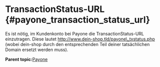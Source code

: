 # TransactionStatus-URL {#payone_transaction_status_url}

Es ist nötig, im Kundenkonto bei Payone die TransactionStatus-URL einzutragen. Diese lautet http://www.dein-shop.tld/payone\_txstatus.php \(wobei dein-shop durch den entsprechenden Teil deiner tatsächlichen Domain ersetzt werden muss\).

**Parent topic:**[Payone](7_2_3_10_Payone.md)

